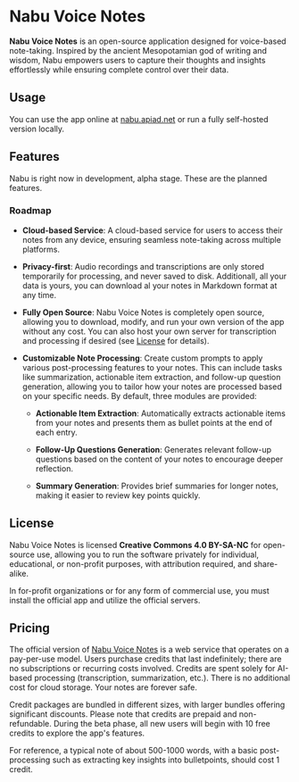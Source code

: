 # Nabu Voice Notes

**Nabu Voice Notes** is an open-source application designed for voice-based note-taking. Inspired by the ancient Mesopotamian god of writing and wisdom, Nabu empowers users to capture their thoughts and insights effortlessly while ensuring complete control over their data.

## Usage

You can use the app online at [nabu.apiad.net](https://nabu.apiad.net) or run a fully self-hosted version locally.

## Features

Nabu is right now in development, alpha stage. These are the planned features.

### Roadmap

- **Cloud-based Service**: A cloud-based service for users to access their notes from any device, ensuring seamless note-taking across multiple platforms.

- **Privacy-first**: Audio recordings and transcriptions are only stored temporarily for processing, and never saved to disk. Additionall, all your data is yours, you can download al your notes in Markdown format at any time.

- **Fully Open Source**: Nabu Voice Notes is completely open source, allowing you to download, modify, and run your own version of the app without any cost. You can also host your own server for transcription and processing if desired (see [License](#license) for details).

- **Customizable Note Processing**: Create custom prompts to apply various post-processing features to your notes. This can include tasks like summarization, actionable item extraction, and follow-up question generation, allowing you to tailor how your notes are processed based on your specific needs. By default, three modules are provided:

  - **Actionable Item Extraction**: Automatically extracts actionable items from your notes and presents them as bullet points at the end of each entry.

  - **Follow-Up Questions Generation**: Generates relevant follow-up questions based on the content of your notes to encourage deeper reflection.

  - **Summary Generation**: Provides brief summaries for longer notes, making it easier to review key points quickly.

## License

Nabu Voice Notes is licensed **Creative Commons 4.0 BY-SA-NC** for open-source use, allowing you to run the software privately for individual, educational, or non-profit purposes, with attribution required, and share-alike.

In for-profit organizations or for any form of commercial use, you must install the official app and utilize the official servers.

## Pricing

The official version of [Nabu Voice Notes](https://nabu.apiad.net) is a web service that operates on a pay-per-use model. Users purchase credits that last indefinitely; there are no subscriptions or recurring costs involved. Credits are spent solely for AI-based processing (transcription, summarization, etc.). There is no additional cost for cloud storage. Your notes are forever safe.

Credit packages are bundled in different sizes, with larger bundles offering significant discounts. Please note that credits are prepaid and non-refundable. During the beta phase, all new users will begin with 10 free credits to explore the app's features.

For reference, a typical note of about 500-1000 words, with a basic post-processing such as extracting key insights into bulletpoints, should cost 1 credit.
